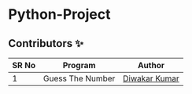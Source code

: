 # Python-Project

## Contributors ✨

SR No   | Program | Author  
--- | --- | ---
1 | Guess The Number | [Diwakar Kumar](https://github.com/diwakar1593)
